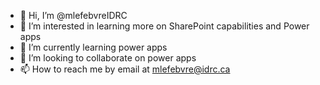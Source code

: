 - 👋 Hi, I’m @mlefebvreIDRC
- 👀 I’m interested in learning more on SharePoint capabilities and Power apps
- 🌱 I’m currently learning power apps
- 💞️ I’m looking to collaborate on power apps
- 📫 How to reach me by email at mlefebvre@idrc.ca

<!---
mlefebvreIDRC/mlefebvreIDRC is a ✨ special ✨ repository because its `README.md` (this file) appears on your GitHub profile.
You can click the Preview link to take a look at your changes.
--->
